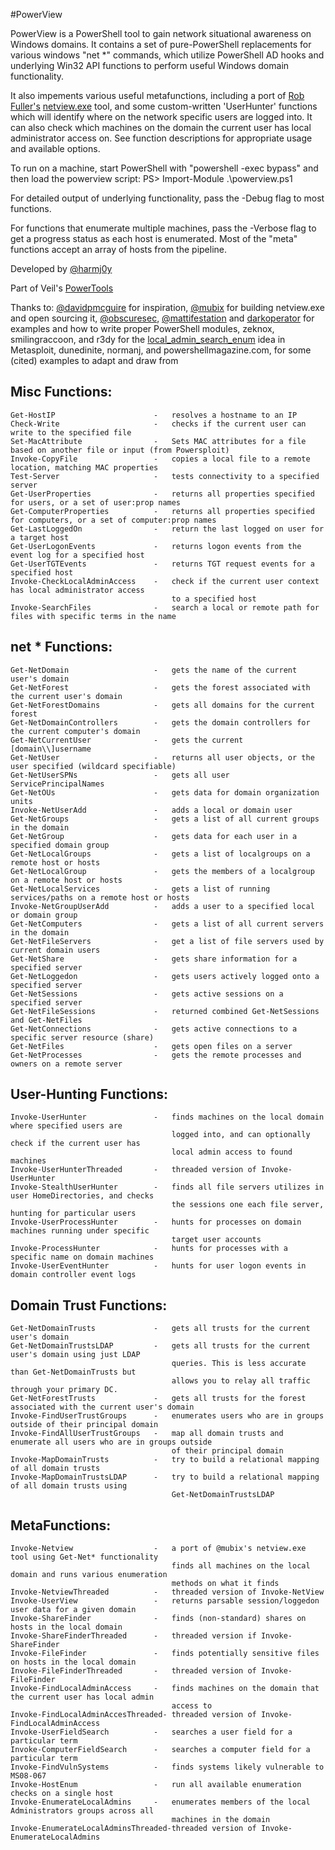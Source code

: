 #PowerView

PowerView is a PowerShell tool to gain network situational awareness on 
Windows domains. It contains a set of pure-PowerShell replacements for various 
windows "net *" commands, which utilize PowerShell AD hooks and underlying 
Win32 API functions to perform useful Windows domain functionality.

It also impements various useful metafunctions, including a port 
of [Rob Fuller's](https://twitter.com/mubix) [netview.exe](https://github.com/mubix/netview) tool,
and some custom-written 'UserHunter' functions which will identify where on the
network specific users are logged into. It can also check which machines
on the domain the current user has local administrator access on. See function
descriptions for appropriate usage and available options.

To run on a machine, start PowerShell with "powershell -exec bypass" and then load
the powerview script: PS> Import-Module .\powerview.ps1

For detailed output of underlying functionality, pass the -Debug flag to most functions.

For functions that enumerate multiple machines, pass the -Verbose flag to get a
progress status as each host is enumerated. Most of the "meta" functions accept 
an array of hosts from the pipeline.

Developed by [@harmj0y](https://twitter.com/harmj0y)

Part of Veil's [PowerTools](https://github.com/Veil-Framework/PowerTools)

Thanks to:
    [@davidpmcguire](https://twitter.com/davidpmcguire) for inspiration, 
    [@mubix](https://twitter.com/mubix) for building netview.exe and open sourcing it,
    [@obscuresec](https://twitter.com/obscuresec), [@mattifestation](https://twitter.com/mattifestation) and [darkoperator](https://twitter.com/Carlos_Perez) for examples and how to write proper PowerShell modules,
    zeknox, smilingraccoon, and r3dy for the [local_admin_search_enum](https://github.com/rapid7/metasploit-framework/blob/master/modules/post/windows/gather/local_admin_search_enum.rb) idea in Metasploit,
    dunedinite, normanj, and powershellmagazine.com, for some (cited) examples to adapt and draw from


## Misc Functions:
    Get-HostIP                      -   resolves a hostname to an IP
    Check-Write                     -   checks if the current user can write to the specified file
    Set-MacAttribute                -   Sets MAC attributes for a file based on another file or input (from Powersploit)
    Invoke-CopyFile                 -   copies a local file to a remote location, matching MAC properties
    Test-Server                     -   tests connectivity to a specified server
    Get-UserProperties              -   returns all properties specified for users, or a set of user:prop names
    Get-ComputerProperties          -   returns all properties specified for computers, or a set of computer:prop names
    Get-LastLoggedOn                -   return the last logged on user for a target host
    Get-UserLogonEvents             -   returns logon events from the event log for a specified host
    Get-UserTGTEvents               -   returns TGT request events for a specified host
    Invoke-CheckLocalAdminAccess    -   check if the current user context has local administrator access
                                        to a specified host
    Invoke-SearchFiles              -   search a local or remote path for files with specific terms in the name


## net * Functions:
    Get-NetDomain                   -   gets the name of the current user's domain
    Get-NetForest                   -   gets the forest associated with the current user's domain
    Get-NetForestDomains            -   gets all domains for the current forest
    Get-NetDomainControllers        -   gets the domain controllers for the current computer's domain
    Get-NetCurrentUser              -   gets the current [domain\\]username
    Get-NetUser                     -   returns all user objects, or the user specified (wildcard specifiable)
    Get-NetUserSPNs                 -   gets all user ServicePrincipalNames
    Get-NetOUs                      -   gets data for domain organization units
    Invoke-NetUserAdd               -   adds a local or domain user
    Get-NetGroups                   -   gets a list of all current groups in the domain
    Get-NetGroup                    -   gets data for each user in a specified domain group
    Get-NetLocalGroups              -   gets a list of localgroups on a remote host or hosts
    Get-NetLocalGroup               -   gets the members of a localgroup on a remote host or hosts
    Get-NetLocalServices            -   gets a list of running services/paths on a remote host or hosts
    Invoke-NetGroupUserAdd          -   adds a user to a specified local or domain group
    Get-NetComputers                -   gets a list of all current servers in the domain
    Get-NetFileServers              -   get a list of file servers used by current domain users
    Get-NetShare                    -   gets share information for a specified server
    Get-NetLoggedon                 -   gets users actively logged onto a specified server
    Get-NetSessions                 -   gets active sessions on a specified server
    Get-NetFileSessions             -   returned combined Get-NetSessions and Get-NetFiles
    Get-NetConnections              -   gets active connections to a specific server resource (share)
    Get-NetFiles                    -   gets open files on a server
    Get-NetProcesses                -   gets the remote processes and owners on a remote server


## User-Hunting Functions:
    Invoke-UserHunter               -   finds machines on the local domain where specified users are
                                        logged into, and can optionally check if the current user has 
                                        local admin access to found machines
    Invoke-UserHunterThreaded       -   threaded version of Invoke-UserHunter
    Invoke-StealthUserHunter        -   finds all file servers utilizes in user HomeDirectories, and checks 
                                        the sessions one each file server, hunting for particular users
    Invoke-UserProcessHunter        -   hunts for processes on domain machines running under specific
                                        target user accounts
    Invoke-ProcessHunter            -   hunts for processes with a specific name on domain machines
    Invoke-UserEventHunter          -   hunts for user logon events in domain controller event logs


## Domain Trust Functions:
    Get-NetDomainTrusts             -   gets all trusts for the current user's domain
    Get-NetDomainTrustsLDAP         -   gets all trusts for the current user's domain using just LDAP 
                                        queries. This is less accurate than Get-NetDomainTrusts but
                                        allows you to relay all traffic through your primary DC.
    Get-NetForestTrusts             -   gets all trusts for the forest associated with the current user's domain
    Invoke-FindUserTrustGroups      -   enumerates users who are in groups outside of their principal domain
    Invoke-FindAllUserTrustGroups   -   map all domain trusts and enumerate all users who are in groups outside 
                                        of their principal domain
    Invoke-MapDomainTrusts          -   try to build a relational mapping of all domain trusts
    Invoke-MapDomainTrustsLDAP      -   try to build a relational mapping of all domain trusts using
                                        Get-NetDomainTrustsLDAP


## MetaFunctions:
    Invoke-Netview                  -   a port of @mubix's netview.exe tool using Get-Net* functionality
                                        finds all machines on the local domain and runs various enumeration
                                        methods on what it finds
    Invoke-NetviewThreaded          -   threaded version of Invoke-NetView
    Invoke-UserView                 -   returns parsable session/loggedon user data for a given domain
    Invoke-ShareFinder              -   finds (non-standard) shares on hosts in the local domain
    Invoke-ShareFinderThreaded      -   threaded version if Invoke-ShareFinder
    Invoke-FileFinder               -   finds potentially sensitive files on hosts in the local domain
    Invoke-FileFinderThreaded       -   threaded version of Invoke-FileFinder
    Invoke-FindLocalAdminAccess     -   finds machines on the domain that the current user has local admin 
                                        access to
    Invoke-FindLocalAdminAccesThreaded- threaded version of Invoke-FindLocalAdminAccess
    Invoke-UserFieldSearch          -   searches a user field for a particular term
    Invoke-ComputerFieldSearch      -   searches a computer field for a particular term
    Invoke-FindVulnSystems          -   finds systems likely vulnerable to MS08-067
    Invoke-HostEnum                 -   run all available enumeration checks on a single host
    Invoke-EnumerateLocalAdmins     -   enumerates members of the local Administrators groups across all
                                        machines in the domain
    Invoke-EnumerateLocalAdminsThreaded-threaded version of Invoke-EnumerateLocalAdmins
